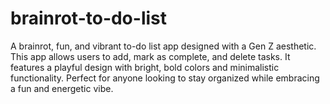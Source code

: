 # brainrot-to-do-list
A brainrot, fun, and vibrant to-do list app designed with a Gen Z aesthetic. This app allows users to add, mark as complete, and delete tasks. It features a playful design with bright, bold colors and minimalistic functionality. Perfect for anyone looking to stay organized while embracing a fun and energetic vibe.
